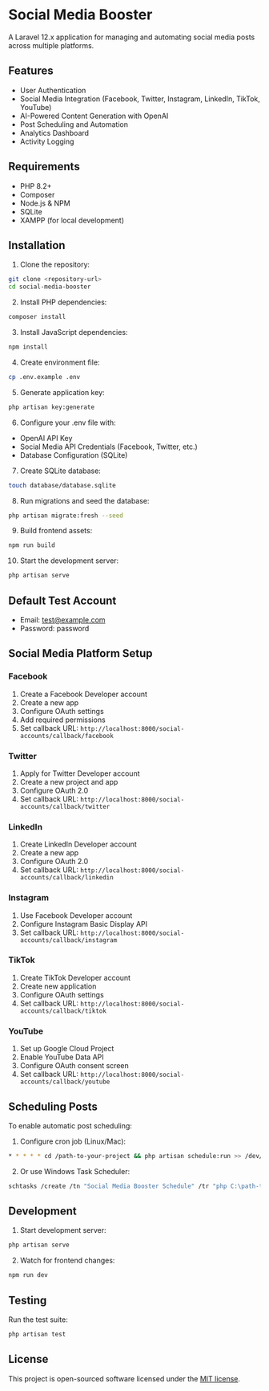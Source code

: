 # Social Media Booster

A Laravel 12.x application for managing and automating social media posts across multiple platforms.

## Features

- User Authentication
- Social Media Integration (Facebook, Twitter, Instagram, LinkedIn, TikTok, YouTube)
- AI-Powered Content Generation with OpenAI
- Post Scheduling and Automation
- Analytics Dashboard
- Activity Logging

## Requirements

- PHP 8.2+
- Composer
- Node.js & NPM
- SQLite
- XAMPP (for local development)

## Installation

1. Clone the repository:
```bash
git clone <repository-url>
cd social-media-booster
```

2. Install PHP dependencies:
```bash
composer install
```

3. Install JavaScript dependencies:
```bash
npm install
```

4. Create environment file:
```bash
cp .env.example .env
```

5. Generate application key:
```bash
php artisan key:generate
```

6. Configure your .env file with:
- OpenAI API Key
- Social Media API Credentials (Facebook, Twitter, etc.)
- Database Configuration (SQLite)

7. Create SQLite database:
```bash
touch database/database.sqlite
```

8. Run migrations and seed the database:
```bash
php artisan migrate:fresh --seed
```

9. Build frontend assets:
```bash
npm run build
```

10. Start the development server:
```bash
php artisan serve
```

## Default Test Account

- Email: test@example.com
- Password: password

## Social Media Platform Setup

### Facebook
1. Create a Facebook Developer account
2. Create a new app
3. Configure OAuth settings
4. Add required permissions
5. Set callback URL: `http://localhost:8000/social-accounts/callback/facebook`

### Twitter
1. Apply for Twitter Developer account
2. Create a new project and app
3. Configure OAuth 2.0
4. Set callback URL: `http://localhost:8000/social-accounts/callback/twitter`

### LinkedIn
1. Create LinkedIn Developer account
2. Create a new app
3. Configure OAuth 2.0
4. Set callback URL: `http://localhost:8000/social-accounts/callback/linkedin`

### Instagram
1. Use Facebook Developer account
2. Configure Instagram Basic Display API
3. Set callback URL: `http://localhost:8000/social-accounts/callback/instagram`

### TikTok
1. Create TikTok Developer account
2. Create new application
3. Configure OAuth settings
4. Set callback URL: `http://localhost:8000/social-accounts/callback/tiktok`

### YouTube
1. Set up Google Cloud Project
2. Enable YouTube Data API
3. Configure OAuth consent screen
4. Set callback URL: `http://localhost:8000/social-accounts/callback/youtube`

## Scheduling Posts

To enable automatic post scheduling:

1. Configure cron job (Linux/Mac):
```bash
* * * * * cd /path-to-your-project && php artisan schedule:run >> /dev/null 2>&1
```

2. Or use Windows Task Scheduler:
```bash
schtasks /create /tn "Social Media Booster Schedule" /tr "php C:\path-to-your-project\artisan schedule:run" /sc minute
```

## Development

1. Start development server:
```bash
php artisan serve
```

2. Watch for frontend changes:
```bash
npm run dev
```

## Testing

Run the test suite:
```bash
php artisan test
```

## License

This project is open-sourced software licensed under the [MIT license](https://opensource.org/licenses/MIT).
